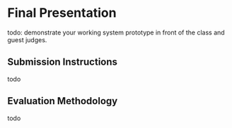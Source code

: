 # Final Presentation

todo: demonstrate your working system prototype in front of the class and guest judges.

## Submission Instructions

todo

## Evaluation Methodology

todo
